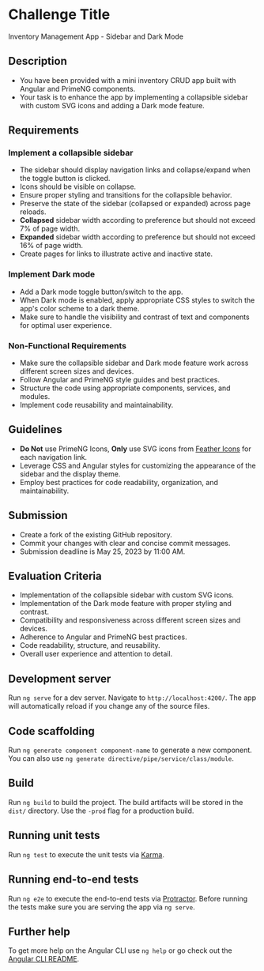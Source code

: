 # Challenge Title
Inventory Management App - Sidebar and Dark Mode

## Description
- You have been provided with a mini inventory CRUD app built with Angular and PrimeNG components. 
- Your task is to enhance the app by implementing a collapsible sidebar with custom SVG icons and adding a Dark mode feature.

## Requirements
### Implement a collapsible sidebar
- The sidebar should display navigation links and collapse/expand when the toggle button is clicked.
- Icons should be visible on collapse.
- Ensure proper styling and transitions for the collapsible behavior.
- Preserve the state of the sidebar (collapsed or expanded) across page reloads.
- **Collapsed** sidebar width according to preference but should not exceed 7% of page width.
- **Expanded** sidebar width according to preference but should not exceed 16% of page width.
- Create pages for links to illustrate active and inactive state.

### Implement Dark mode
- Add a Dark mode toggle button/switch to the app.
- When Dark mode is enabled, apply appropriate CSS styles to switch the app's color scheme to a dark theme.
- Make sure to handle the visibility and contrast of text and components for optimal user experience.

### Non-Functional Requirements
- Make sure the collapsible sidebar and Dark mode feature work across different screen sizes and devices.
- Follow Angular and PrimeNG style guides and best practices.
- Structure the code using appropriate components, services, and modules.
- Implement code reusability and maintainability.

## Guidelines
- **Do Not** use PrimeNG Icons, **Only** use SVG icons from [Feather Icons](feathericons.com) for each navigation link.
- Leverage CSS and Angular styles for customizing the appearance of the sidebar and the display theme.
- Employ best practices for code readability, organization, and maintainability.

## Submission
- Create a fork of the existing GitHub repository.
- Commit your changes with clear and concise commit messages.
- Submission deadline is May 25, 2023 by 11:00 AM.

## Evaluation Criteria
- Implementation of the collapsible sidebar with custom SVG icons.
- Implementation of the Dark mode feature with proper styling and contrast.
- Compatibility and responsiveness across different screen sizes and devices.
- Adherence to Angular and PrimeNG best practices.
- Code readability, structure, and reusability.
- Overall user experience and attention to detail.

## Development server
Run `ng serve` for a dev server. Navigate to `http://localhost:4200/`. The app will automatically reload if you change any of the source files.

## Code scaffolding

Run `ng generate component component-name` to generate a new component. You can also use `ng generate directive/pipe/service/class/module`.

## Build

Run `ng build` to build the project. The build artifacts will be stored in the `dist/` directory. Use the `-prod` flag for a production build.

## Running unit tests

Run `ng test` to execute the unit tests via [Karma](https://karma-runner.github.io).

## Running end-to-end tests

Run `ng e2e` to execute the end-to-end tests via [Protractor](http://www.protractortest.org/).
Before running the tests make sure you are serving the app via `ng serve`.

## Further help

To get more help on the Angular CLI use `ng help` or go check out the [Angular CLI README](https://github.com/angular/angular-cli/blob/master/README.md).
